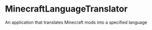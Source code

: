 # MinecraftLanguageTranslator
An application that translates Minecraft mods into a specified language
